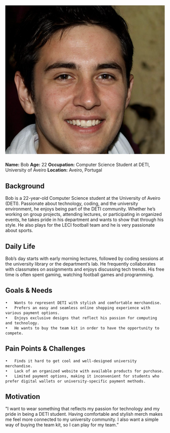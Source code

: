 # ![Bob](/stage2_requirements/personas/bob.png)  
**Name:** Bob 
**Age:** 22 
**Occupation:** Computer Science Student at DETI, University of Aveiro 
**Location:** Aveiro, Portugal

## Background  
Bob is a 22-year-old Computer Science student at the University of Aveiro (DETI). Passionate about technology, coding, and the university environment, he enjoys being part of the DETI community. Whether he’s working on group projects, attending lectures, or participating in organized events, he takes pride in his department and wants to show that through his style. He also plays for the LECI football team and he is very passionate about sports.

## Daily Life  
Bob’s day starts with early morning lectures, followed by coding sessions at the university library or the department’s lab. He frequently collaborates with classmates on assignments and enjoys discussing tech trends. His free time is often spent gaming, watching football games and programming.

## Goals & Needs  
	•	Wants to represent DETI with stylish and comfortable merchandise.
	•	Prefers an easy and seamless online shopping experience with various payment options.
	•	Enjoys exclusive designs that reflect his passion for computing and technology.
    •	He wants to buy the team kit in order to have the opportunity to compete.

## Pain Points & Challenges  
	•	Finds it hard to get cool and well-designed university merchandise.
	•	Lack of an organized website with available products for purchase.
	•	Limited payment options, making it inconvenient for students who prefer digital wallets or university-specific payment methods.

## Motivation  
"I want to wear something that reflects my passion for technology and my pride in being a DETI student. Having comfortable and stylish merch makes me feel more connected to my university community. I also want a simple way of buying the team kit, so I can play for my team.”